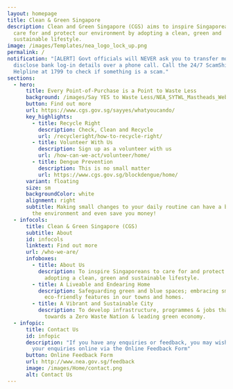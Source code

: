 ```yaml
---
layout: homepage
title: Clean & Green Singapore
description: Clean and Green Singapore (CGS) aims to inspire Singaporeans to
  care for and protect our environment by adopting a clean, green and
  sustainable lifestyle.
image: /images/Templates/nea_logo_lock_up.png
permalink: /
notification: "[ALERT] Govt officials will NEVER ask you to transfer money or
  disclose bank log-in details over a phone call. Call the 24/7 ScamShield
  Helpline at 1799 to check if something is a scam."
sections:
  - hero:
      title: Every Point-of-Purchase is a Point to Waste Less
      background: /images/Say YES to Waste Less/NEA_SYTWL_Mastheads_Website_V2R4_jpg.jpg
      button: Find out more
      url: https://www.cgs.gov.sg/sayyes/whatyoucando/
      key_highlights:
        - title: Recycle Right
          description: Check, Clean and Recycle
          url: /recycleright/how-to-recycle-right/
        - title: Volunteer With Us
          description: Sign up as a volunteer with us
          url: /how-can-we-act/volunteer/home/
        - title: Dengue Prevention
          description: This is no small matter
          url: https://www.cgs.gov.sg/blockdengue/home/
      variant: floating
      size: sm
      backgroundColor: white
      alignment: right
      subtitle: Making small changes to your daily routine can have a big impact on
        the environment and even save you money!
  - infocols:
      title: Clean & Green Singapore (CGS)
      subtitle: About
      id: infocols
      linktext: Find out more
      url: /who-we-are/
      infoboxes:
        - title: About Us
          description: To inspire Singaporeans to care for and protect our environment by
            adopting a clean, green and sustainable lifestyle.
        - title: A Liveable and Endearing Home
          description: Safeguarding green and blue spaces; embracing smart technology and
            eco-friendly features in our towns and homes.
        - title: A Vibrant and Sustainable City
          description: To develop infrastructure, programmes & jobs that support the move
            towards a Zero Waste Nation & leading green economy.
  - infopic:
      title: Contact Us
      id: infopic
      description: "If you have any enquiries or feedback, you may wish to:  Submit
        your enquiries online via the Online Feedback Form"
      button: Online Feedback Form
      url: http://www.nea.gov.sg/feedback
      image: /images/Home/contact.png
      alt: Contact Us
---
```

